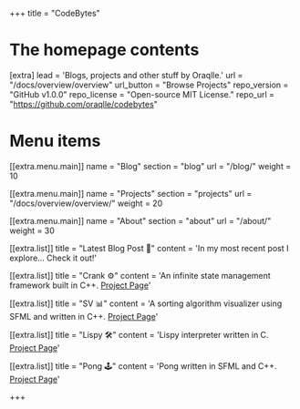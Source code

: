 +++
title = "CodeBytes"


# The homepage contents
[extra]
lead = 'Blogs, projects and other stuff by Oraqlle.'
url = "/docs/overview/overview"
url_button = "Browse Projects"
repo_version = "GitHub v1.0.0"
repo_license = "Open-source MIT License."
repo_url = "https://github.com/oraqlle/codebytes"

# Menu items

[[extra.menu.main]]
name = "Blog"
section = "blog"
url = "/blog/"
weight = 10

[[extra.menu.main]]
name = "Projects"
section = "projects"
url = "/docs/overview/overview/"
weight = 20

[[extra.menu.main]]
name = "About"
section = "about"
url = "/about/"
weight = 30

[[extra.list]]
title = "Latest Blog Post 📖"
content = 'In my most recent post I explore... Check it out!'

[[extra.list]]
title = "Crank ⚙️"
content = 'An infinite state management framework built in C++. <a href="https://codebytes.netlify.app/docs/projects/crank/">Project Page</a>'

[[extra.list]]
title = "SV 📊"
content = 'A sorting algorithm visualizer using SFML and written in C++. <a href="https://codebytes.netlify.app/docs/projects/sv">Project Page</a>'

[[extra.list]]
title = "Lispy 🛠️"
content = 'Lispy interpreter written in C. <a href="https://codebytes.netlify.app/docs/projects/lispy-c">Project Page</a>'

[[extra.list]]
title = "Pong 🕹️"
content = 'Pong written in SFML and C++. <a href="https://codebytes.netlify.app/docs/projects/pong">Project Page</a>'

+++
